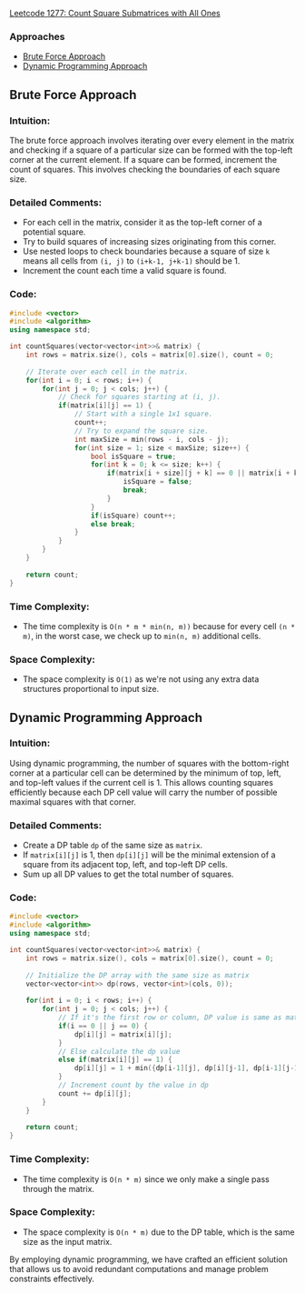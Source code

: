 [Leetcode 1277: Count Square Submatrices with All Ones](https://leetcode.com/problems/count-square-submatrices-with-all-ones/)

### Approaches
- [Brute Force Approach](#brute-force-approach)
- [Dynamic Programming Approach](#dynamic-programming-approach)

## Brute Force Approach

### Intuition:
The brute force approach involves iterating over every element in the matrix and checking if a square of a particular size can be formed with the top-left corner at the current element. If a square can be formed, increment the count of squares. This involves checking the boundaries of each square size.

### Detailed Comments:
- For each cell in the matrix, consider it as the top-left corner of a potential square.
- Try to build squares of increasing sizes originating from this corner.
- Use nested loops to check boundaries because a square of size `k` means all cells from `(i, j)` to `(i+k-1, j+k-1)` should be 1.
- Increment the count each time a valid square is found.

### Code:
```cpp
#include <vector>
#include <algorithm>
using namespace std;

int countSquares(vector<vector<int>>& matrix) {
    int rows = matrix.size(), cols = matrix[0].size(), count = 0;
    
    // Iterate over each cell in the matrix.
    for(int i = 0; i < rows; i++) {
        for(int j = 0; j < cols; j++) {
            // Check for squares starting at (i, j).
            if(matrix[i][j] == 1) {
                // Start with a single 1x1 square.
                count++;
                // Try to expand the square size.
                int maxSize = min(rows - i, cols - j);
                for(int size = 1; size < maxSize; size++) {
                    bool isSquare = true;
                    for(int k = 0; k <= size; k++) {
                        if(matrix[i + size][j + k] == 0 || matrix[i + k][j + size] == 0) {
                            isSquare = false;
                            break;
                        }
                    }
                    if(isSquare) count++;
                    else break;
                }
            }
        }
    }
    
    return count;
}
```

### Time Complexity:
- The time complexity is `O(n * m * min(n, m))` because for every cell `(n * m)`, in the worst case, we check up to `min(n, m)` additional cells.

### Space Complexity:
- The space complexity is `O(1)` as we're not using any extra data structures proportional to input size.

## Dynamic Programming Approach

### Intuition:
Using dynamic programming, the number of squares with the bottom-right corner at a particular cell can be determined by the minimum of top, left, and top-left values if the current cell is 1. This allows counting squares efficiently because each DP cell value will carry the number of possible maximal squares with that corner.

### Detailed Comments:
- Create a DP table `dp` of the same size as `matrix`.
- If `matrix[i][j]` is 1, then `dp[i][j]` will be the minimal extension of a square from its adjacent top, left, and top-left DP cells.
- Sum up all DP values to get the total number of squares.

### Code:
```cpp
#include <vector>
#include <algorithm>
using namespace std;

int countSquares(vector<vector<int>>& matrix) {
    int rows = matrix.size(), cols = matrix[0].size(), count = 0;
    
    // Initialize the DP array with the same size as matrix
    vector<vector<int>> dp(rows, vector<int>(cols, 0));
    
    for(int i = 0; i < rows; i++) {
        for(int j = 0; j < cols; j++) {
            // If it's the first row or column, DP value is same as matrix cell
            if(i == 0 || j == 0) {
                dp[i][j] = matrix[i][j];
            }
            // Else calculate the dp value
            else if(matrix[i][j] == 1) {
                dp[i][j] = 1 + min({dp[i-1][j], dp[i][j-1], dp[i-1][j-1]});
            }
            // Increment count by the value in dp
            count += dp[i][j];
        }
    }
    
    return count;
}
```

### Time Complexity:
- The time complexity is `O(n * m)` since we only make a single pass through the matrix.

### Space Complexity:
- The space complexity is `O(n * m)` due to the DP table, which is the same size as the input matrix. 

By employing dynamic programming, we have crafted an efficient solution that allows us to avoid redundant computations and manage problem constraints effectively.



